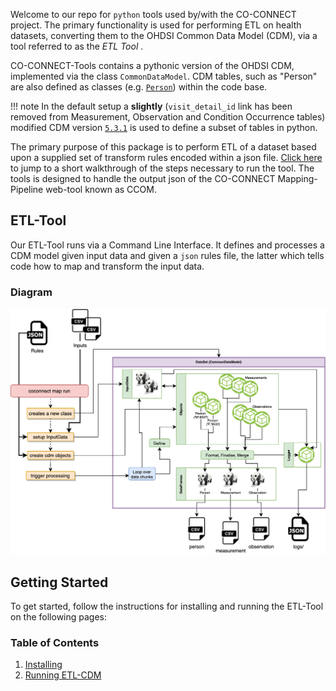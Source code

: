 
Welcome to our repo for `python` tools used by/with the CO-CONNECT project. The primary functionality is used for performing ETL on health datasets, converting them to the OHDSI Common Data Model (CDM), via a tool referred to as the _ETL Tool_ .

CO-CONNECT-Tools contains a pythonic version of the OHDSI CDM, implemented via the class `CommonDataModel`. CDM tables, such as "Person" are also defined as classes (e.g. [`Person`](/CoConnectTools/Person/)) within the code base. 

!!! note 
    In the default setup a __slightly__ (`visit_detail_id` link has been removed from Measurement, Observation and Condition Occurrence tables) modified CDM version [`5.3.1`](https://github.com/OHDSI/CommonDataModel/releases/tag/v5.3.1) is used to define a subset of tables in python.


The primary purpose of this package is to perform ETL of a dataset based upon a supplied set of transform rules encoded within a json file. [Click here](/CoConnectTools/QuickRun/) to jump to a short walkthrough of the steps necessary to run the tool.
The tools is designed to handle the output json of the CO-CONNECT Mapping-Pipeline web-tool known as CCOM.



## ETL-Tool

Our ETL-Tool runs via a Command Line Interface. It defines and processes a CDM model given input data and given a `json` rules file, the latter which tells code how to map and transform the input data. 
 


### Diagram
![overview](../images/etltool.png)


## Getting Started

To get started, follow the instructions for installing and running the ETL-Tool on the following pages:
### Table of Contents
1. [Installing](/CoConnectTools/Installing/)
1. [Running ETL-CDM](/CoConnectTools/ETL-Tool/)
